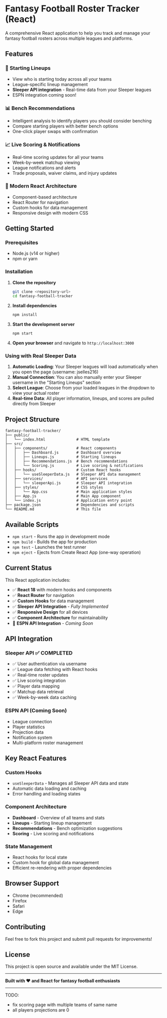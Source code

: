 # Fantasy Football Roster Tracker (React)

A comprehensive React application to help you track and manage your fantasy football rosters across multiple leagues and platforms.

## Features

### 🏈 Starting Lineups
- View who is starting today across all your teams
- League-specific lineup management
- **Sleeper API integration** - Real-time data from your Sleeper leagues
- ESPN integration coming soon!

### 📊 Bench Recommendations
- Intelligent analysis to identify players you should consider benching
- Compare starting players with better bench options
- One-click player swaps with confirmation

### 📈 Live Scoring & Notifications
- Real-time scoring updates for all your teams
- Week-by-week matchup viewing
- League notifications and alerts
- Trade proposals, waiver claims, and injury updates

### 📱 Modern React Architecture
- Component-based architecture
- React Router for navigation
- Custom hooks for data management
- Responsive design with modern CSS

## Getting Started

### Prerequisites
- Node.js (v14 or higher)
- npm or yarn

### Installation

1. **Clone the repository**
   ```bash
   git clone <repository-url>
   cd fantasy-football-tracker
   ```

2. **Install dependencies**
   ```bash
   npm install
   ```

3. **Start the development server**
   ```bash
   npm start
   ```

4. **Open your browser** and navigate to `http://localhost:3000`

### Using with Real Sleeper Data

1. **Automatic Loading**: Your Sleeper leagues will load automatically when you open the page (username: jselles216)
2. **Manual Connection**: You can also manually enter your Sleeper username in the "Starting Lineups" section
3. **Select League**: Choose from your loaded leagues in the dropdown to view your actual roster
4. **Real-time Data**: All player information, lineups, and scores are pulled directly from Sleeper

## Project Structure

```
fantasy-football-tracker/
├── public/
│   └── index.html              # HTML template
├── src/
│   ├── components/             # React components
│   │   ├── Dashboard.js        # Dashboard overview
│   │   ├── Lineups.js          # Starting lineups
│   │   ├── Recommendations.js  # Bench recommendations
│   │   └── Scoring.js          # Live scoring & notifications
│   ├── hooks/                  # Custom React hooks
│   │   └── useSleeperData.js   # Sleeper API data management
│   ├── services/               # API services
│   │   └── sleeperApi.js       # Sleeper API integration
│   ├── styles/                 # CSS styles
│   │   └── App.css             # Main application styles
│   ├── App.js                  # Main App component
│   └── index.js                # Application entry point
├── package.json                # Dependencies and scripts
└── README.md                   # This file
```

## Available Scripts

- `npm start` - Runs the app in development mode
- `npm build` - Builds the app for production
- `npm test` - Launches the test runner
- `npm eject` - Ejects from Create React App (one-way operation)

## Current Status

This React application includes:

- ✅ **React 18** with modern hooks and components
- ✅ **React Router** for navigation
- ✅ **Custom Hooks** for data management
- ✅ **Sleeper API Integration** - *Fully Implemented*
- ✅ **Responsive Design** for all devices
- ✅ **Component Architecture** for maintainability
- 🔄 **ESPN API Integration** - *Coming Soon*

## API Integration

### Sleeper API ✅ COMPLETED
- ✅ User authentication via username
- ✅ League data fetching with React hooks
- ✅ Real-time roster updates
- ✅ Live scoring integration
- ✅ Player data mapping
- ✅ Matchup data retrieval
- ✅ Week-by-week data caching

### ESPN API (Coming Soon)
- League connection
- Player statistics
- Projection data
- Notification system
- Multi-platform roster management

## Key React Features

### Custom Hooks
- `useSleeperData` - Manages all Sleeper API data and state
- Automatic data loading and caching
- Error handling and loading states

### Component Architecture
- **Dashboard** - Overview of all teams and stats
- **Lineups** - Starting lineup management
- **Recommendations** - Bench optimization suggestions
- **Scoring** - Live scoring and notifications

### State Management
- React hooks for local state
- Custom hook for global data management
- Efficient re-rendering with proper dependencies

## Browser Support

- Chrome (recommended)
- Firefox
- Safari
- Edge

## Contributing

Feel free to fork this project and submit pull requests for improvements!

## License

This project is open source and available under the MIT License.

---

**Built with ❤️ and React for fantasy football enthusiasts**


---

TODO:
- fix scoring page with multiple teams of same name
- all players projections are 0
